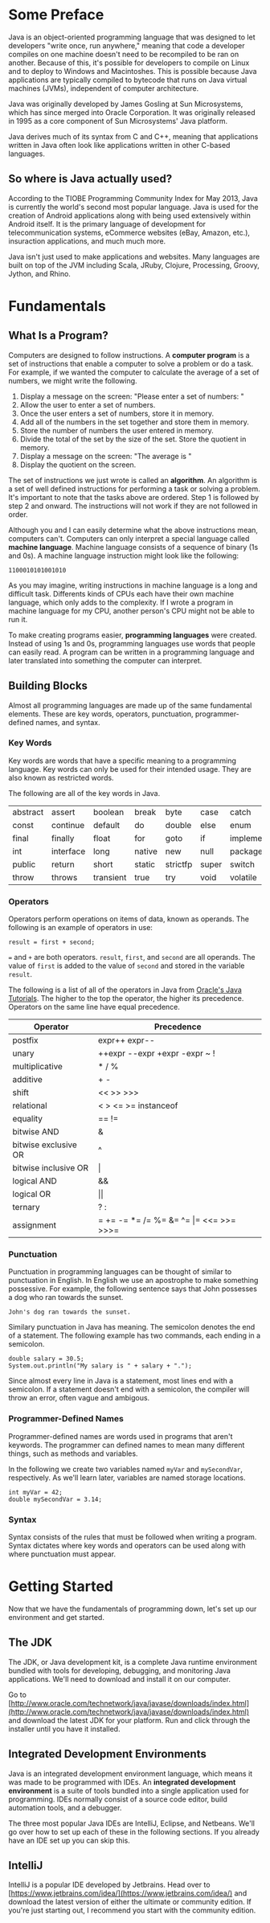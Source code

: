 Some Preface
============

Java is an object-oriented programming language that was designed to let developers "write once, run anywhere," meaning that code a developer compiles on one machine doesn't need to be recompiled to be ran on another. Because of this, it's possible for developers to compile on Linux and to deploy to Windows and Macintoshes. This is possible because Java applications are typically compiled to bytecode that runs on Java virtual machines (JVMs), independent of computer architecture.

Java was originally developed by James Gosling at Sun Microsystems, which has since merged into Oracle Corporation. It was originally released in 1995 as a core component of Sun Microsystems' Java platform.

Java derives much of its syntax from C and C++, meaning that applications written in Java often look like applications written in other C-based languages.


So where is Java actually used?
-------------------------------

According to the TIOBE Programming Community Index for May 2013, Java is currently the world's second most popular language. Java is used for the creation of Android applications along with being used extensively within Android itself. It is the primary language of development for telecommunication systems, eCommerce websites (eBay, Amazon, etc.), insuraction applications, and much much more.

Java isn't just used to make applications and websites. Many languages are built on top of the JVM including Scala, JRuby, Clojure, Processing, Groovy, Jython, and Rhino.


Fundamentals
============

What Is a Program?
------------------

Computers are designed to follow instructions. A **computer program** is a set of instructions that enable a computer to solve a problem or do a task. For example, if we wanted the computer to calculate the average of a set of numbers, we might write the following.

1. Display a message on the screen: "Please enter a set of numbers: "
2. Allow the user to enter a set of numbers.
3. Once the user enters a set of numbers, store it in memory.
4. Add all of the numbers in the set together and store them in memory.
5. Store the number of numbers the user entered in memory.
6. Divide the total of the set by the size of the set. Store the quotient in memory.
7. Display a message on the screen: "The average is "
8. Display the quotient on the screen.

The set of instructions we just wrote is called an **algorithm**. An algorithm is a set of well defined instructions for performing a task or solving a problem. It's important to note that the tasks above are ordered. Step 1 is followed by step 2 and onward. The instructions will not work if they are not followed in order.

Although you and I can easily determine what the above instructions mean, computers can't. Computers can only interpret a special language called **machine language**. Machine language consists of a sequence of binary (1s and 0s). A machine language instruction might look like the following:

    1100010101001010

As you may imagine, writing instructions in machine language is a long and difficult task. Differents kinds of CPUs each have their own machine language, which only adds to the complexity. If I wrote a program in machine language for my CPU, another person's CPU might not be able to run it.

To make creating programs easier, **programming languages** were created. Instead of using 1s and 0s, programming languages use words that people can easily read. A program can be written in a programming language and later translated into something the computer can interpret.


Building Blocks
---------------

Almost all programming languages are made up of the same fundamental elements. These are key words, operators, punctuation, programmer-defined names, and syntax.


### Key Words

Key words are words that have a specific meaning to a programming language. Key words can only be used for their intended usage. They are also known as restricted words.

The following are all of the key words in Java.

<table>
  <tbody>
    <tr>
      <td>abstract</td>
      <td>assert</td>
      <td>boolean</td>
      <td>break</td>
      <td>byte</td>
      <td>case</td>
      <td>catch</td>
      <td>char</td>
      <td>class</td>
    </tr>
    <tr>
      <td>const</td>
      <td>continue</td>
      <td>default</td>
      <td>do</td>
      <td>double</td>
      <td>else</td>
      <td>enum</td>
      <td>extends</td>
      <td>false</td>
    </tr>
    <tr>
      <td>final</td>
      <td>finally</td>
      <td>float</td>
      <td>for</td>
      <td>goto</td>
      <td>if</td>
      <td>implements</td>
      <td>import</td>
      <td>instanceof</td>
    </tr>
    <tr>
      <td>int</td>
      <td>interface</td>
      <td>long</td>
      <td>native</td>
      <td>new</td>
      <td>null</td>
      <td>package</td>
      <td>private</td>
      <td>protected</td>
    </tr>
    <tr>
      <td>public</td>
      <td>return</td>
      <td>short</td>
      <td>static</td>
      <td>strictfp</td>
      <td>super</td>
      <td>switch</td>
      <td>synchronized</td>
      <td>this</td>
    </tr>
    <tr>
      <td>throw</td>
      <td>throws</td>
      <td>transient</td>
      <td>true</td>
      <td>try</td>
      <td>void</td>
      <td>volatile</td>
      <td>while</td>
      <td></td>
    </tr>
  </tbody>
</table>


### Operators

Operators perform operations on items of data, known as operands. The following is an example of operators in use:

    result = first + second;

`=` and `+` are both operators. `result`, `first`, and `second` are all operands. The value of `first` is added to the value of `second` and stored in the variable `result`.

The following is a list of all of the operators in Java from [Oracle's Java Tutorials](http://docs.oracle.com/javase/tutorial/java/nutsandbolts/operators.html). The higher to the top the operator, the higher its precedence. Operators on the same line have equal precedence.

<table>
  <thead>
    <th>Operator</th>
    <th>Precedence</th>
  </thead>
  <tbody>
    <tr>
      <td>postfix</td>
      <td>expr++ expr--</td>
    </tr>
    <tr>
      <td>unary</td>
      <td>++expr --expr +expr -expr ~ !</td>
    </tr>
    <tr>
      <td>multiplicative</td>
      <td>* / %</td>
    </tr>
    <tr>
      <td>additive</td>
      <td>+ -</td>
    </tr>
    <tr>
      <td>shift</td>
      <td><< >> >>></td>
    </tr>
    <tr>
      <td>relational</td>
      <td>< > <= >= instanceof</td>
    </tr>
    <tr>
      <td>equality</td>
      <td>== !=</td>
    </tr>
    <tr>
      <td>bitwise AND</td>
      <td>&</td>
    </tr>
    <tr>
      <td>bitwise exclusive OR</td>
      <td>^</td>
    </tr>
    <tr>
      <td>bitwise inclusive OR</td>
      <td>|</td>
    </tr>
    <tr>
      <td>logical AND</td>
      <td>&&</td>
    </tr>
    <tr>
      <td>logical OR</td>
      <td>||</td>
    </tr>
    <tr>
      <td>ternary</td>
      <td>? :</td>
    </tr>
    <tr>
      <td>assignment</td>
      <td>= += -= *= /= %= &= ^= |= <<= >>= >>>=</td>
    </tr>
  </tbody>
</table>


### Punctuation

Punctuation in programming languages can be thought of similar to punctuation in English. In English we use an apostrophe to make something possessive. For example, the following sentence says that John possesses a dog who ran towards the sunset.

    John's dog ran towards the sunset.

Similary punctuation in Java has meaning. The semicolon denotes the end of a statement. The following example has two commands, each ending in a semicolon.

    double salary = 30.5;
    System.out.println("My salary is " + salary + ".");

Since almost every line in Java is a statement, most lines end with a semicolon. If a statement doesn't end with a semicolon, the compiler will throw an error, often vague and ambigous.


### Programmer-Defined Names

Programmer-defined names are words used in programs that aren't keywords. The programmer can defined names to mean many different things, such as methods and variables.

In the following we create two variables named `myVar` and `mySecondVar`, respectively. As we'll learn later, variables are named storage locations.

    int myVar = 42;
    double mySecondVar = 3.14;


### Syntax

Syntax consists of the rules that must be followed when writing a program. Syntax dictates where key words and operators can be used along with where punctuation must appear.


Getting Started
===============

Now that we have the fundamentals of programming down, let's set up our environment and get started.

The JDK
-------

The JDK, or Java development kit, is a complete Java runtime environment bundled with tools for developing, debugging, and monitoring Java applications. We'll need to download and install it on our computer.

Go to [http://www.oracle.com/technetwork/java/javase/downloads/index.html](http://www.oracle.com/technetwork/java/javase/downloads/index.html) and download the latest JDK for your platform. Run and click through the installer until you have it installed.


Integrated Development Environments
-----------------------------------

Java is an integrated development environment language, which means it was made to be programmed with IDEs. An **integrated development environment** is a suite of tools bundled into a single application used for programming. IDEs normally consist of a source code editor, build automation tools, and a debugger.

The three most popular Java IDEs are IntelliJ, Eclipse, and Netbeans. We'll go over how to set up each of these in the following sections. If you already have an IDE set up you can skip this.

## IntelliJ

IntelliJ is a popular IDE developed by Jetbrains. Head over to [https://www.jetbrains.com/idea/](https://www.jetbrains.com/idea/) and download the latest version of either the ultimate or community edition. If you're just starting out, I recommend you start with the community edition.